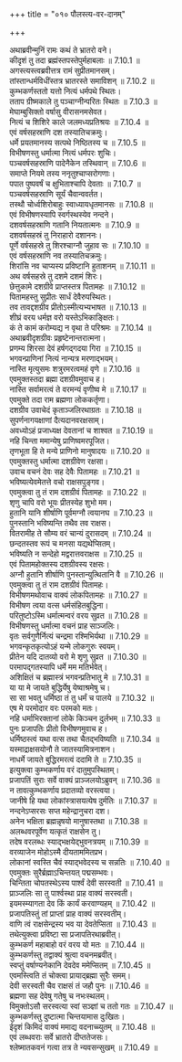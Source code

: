+++
title = "०१० पौलस्त्य-वर-दानम्"

+++


  
अथाब्रवीन्मुनिं रामः कथं ते भ्रातरो वने।  
कीदृशं तु तदा ब्रह्मंस्तपस्तेपुर्महाबलाः ॥ 7.10.1 ॥   
अगस्त्यस्त्वब्रवीत्तत्र रामं सुप्रीतमानसम्।  
तांस्तान्धर्मविधींस्तत्र भ्रातरस्ते समाविशन् ॥ 7.10.2 ॥   
कुम्भकर्णस्ततो यत्तो नित्यं धर्मपथे स्थितः।  
तताप ग्रीष्मकाले तु पञ्चाग्नीन्परितः स्थितः ॥ 7.10.3 ॥   
मेघाम्बुसिक्तो वर्षासु वीरासनमसेवत।  
नित्यं च शिशिरे काले जलमध्यप्रतिश्रयः ॥ 7.10.4 ॥   
एवं वर्षसहस्राणि दश तस्यातिचक्रमुः।  
धर्मे प्रयतमानस्य सत्पथे निष्ठितस्य च ॥ 7.10.5 ॥   
विभीषणस्तु धर्मात्मा नित्यं धर्मपरः शुचिः।  
पञ्चवर्षसहस्राणि पादेनैकेन तस्थिवान् ॥ 7.10.6 ॥   
समाप्ते नियमे तस्य ननृतुश्चाप्सरोगणाः।  
पपात पुष्पवर्षं च क्षुभिताश्चापि देवताः ॥ 7.10.7 ॥   
पञ्चवर्षसहस्राणि सूर्यं चैवान्ववर्तत।  
तस्थौ चोर्ध्वशिरोबाहुः स्वाध्यायधृतमानसः ॥ 7.10.8 ॥   
एवं विभीषणस्यापि स्वर्गस्थस्येव नन्दने।  
दशवर्षसहस्राणि गतानि नियतात्मनः ॥ 7.10.9 ॥   
दशवर्षसहस्रं तु निराहारो दशाननः।  
पूर्णे वर्षसहस्रे तु शिरश्चाग्नौ जुहाव सः ॥ 7.10.10 ॥   
एवं वर्षसहस्राणि नव तस्यातिचक्रमुः।  
शिरांसि नव चाप्यस्य प्रविष्टानि हुताशनम् ॥ 7.10.11 ॥   
अथ वर्षसहस्रे तु दशमे दशमं शिरः।  
छेत्तुकामे दशग्रीवे प्राप्तस्तत्र पितामहः ॥ 7.10.12 ॥   
पितामहस्तु सुप्रीतः सार्धं देवैरुपस्थितः।  
तव तावद्दशग्रीव प्रीतोऽस्मीत्यभ्यभाषत ॥ 7.10.13 ॥   
शीघ्रं वरय धर्मज्ञ वरो यस्तेऽभिकाङ्क्षितः।  
कं ते कामं करोम्यद्य न वृथा ते परिश्रमः ॥ 7.10.14 ॥   
अथाब्रवीदृशग्रीवः प्रहृष्टेनान्तरात्मना।  
प्रणम्य शिरसा देवं हर्षगद्गदया गिरा ॥ 7.10.15 ॥   
भगवन्प्राणिनां नित्यं नान्यत्र मरणाद्भयम्।  
नास्ति मृत्युसमः शत्रुरमरत्वमहं वृणे ॥ 7.10.16 ॥   
एवमुक्तस्तदा ब्रह्मा दशग्रीवमुवाच ह।  
नास्ति सर्वामरत्वं ते वरमन्यं वृणीष्व मे ॥ 7.10.17 ॥   
एवमुक्ते तदा राम ब्रह्मणा लोककर्तृणा।  
दशग्रीव उवाचेदं कृताञ्जलिरथाग्रतः ॥ 7.10.18 ॥   
सुपर्णनागयक्षाणां दैत्यदानवरक्षसाम्।  
अवध्योऽहं प्रजाध्यक्ष देवतानां च शाश्वत ॥ 7.10.19 ॥   
नहि चिन्ता ममान्येषु प्राणिष्वमरपूजित।  
तृणभूता हि ते मन्ये प्राणिनो मानुषादयः ॥ 7.10.20 ॥   
एवमुक्तस्तु धर्मात्मा दशग्रीवेण रक्षसा।  
उवाच वचनं देवः सह देवैः पितामहः ॥ 7.10.21 ॥   
भविष्यत्येवमेतत्ते वचो राक्षसपुङ्गव।  
एवमुक्त्वा तु तं राम दशग्रीवं पितामहः ॥ 7.10.22 ॥   
शृणु चापि वरो भूयः प्रीतस्येह शुभो मम।  
हुतानि यानि शीर्षाणि पूर्वमग्नौ त्वयानघ ॥ 7.10.23 ॥   
पुनस्तानि भविष्यन्ति तथैव तव राक्षस।  
वितरामीह ते सौम्य वरं चान्यं दुरासदम् ॥ 7.10.24 ॥   
छन्दतस्तव रूपं च मनसा यद्यथेप्सितम्।  
भविष्यति न सन्देहो मद्वरात्तवराक्षस ॥ 7.10.25 ॥   
एवं पितामहोक्तस्य दशग्रीवस्य रक्षसः।  
अग्नौ हुतानि शीर्षाणि पुनस्तान्युत्थितानि वै ॥ 7.10.26 ॥   
एवमुक्त्वा तु तं राम दशग्रीवं पितामहः।  
विभीषणमथोवाच वाक्यं लोकपितामहः ॥ 7.10.27 ॥   
विभीषण त्वया वत्स धर्मसंहितबुद्धिना।  
परितुष्टोऽस्मि धर्मात्मन्वरं वरय सुव्रत ॥ 7.10.28 ॥   
विभीषणस्तु धर्मात्मा वचनं प्राह साञ्जलिः।  
वृतः सर्वगुणैर्नित्यं चन्द्रमा रश्मिभिर्यथा ॥ 7.10.29 ॥   
भगवन्कृतकृत्योऽहं यन्मे लोकगुरुः स्वयम्।  
प्रीतेन यदि दातव्यो वरो मे शृणु सुव्रत ॥ 7.10.30 ॥   
परमापद्गतस्यापि धर्मे मम मतिर्भवेत्।  
अशिक्षितं च ब्रह्मास्त्रं भगवन्प्रतिभातु मे ॥ 7.10.31 ॥   
या या मे जायते बुद्धिर्येषु येष्वाश्रमेषु च।  
सा सा भवतु धर्मिष्ठा तं तु धर्मं च पालये ॥ 7.10.32 ॥   
एष मे परमोदार वरः परमको मतः।  
नहि धर्माभिरक्तानां लोके किञ्चन दुर्लभम् ॥ 7.10.33 ॥   
पुनः प्रजापतिः प्रीतो विभीषणमुवाच ह।  
धर्मिष्ठस्त्वं यथा वत्स तथा चैतद्भविष्यति ॥ 7.10.34 ॥   
यस्माद्राक्षसयोनौ ते जातस्यामित्रनाशन।  
नाधर्मे जायते बुद्धिरमरत्वं ददामि ते ॥ 7.10.35 ॥   
इत्युक्त्वा कुम्भकर्णाय वरं दातुमुपस्थितम्।  
प्रजापतिं सुराः सर्वे वाक्यं प्राञ्जलयोऽब्रुवन् ॥ 7.10.36 ॥   
न तावत्कुम्भकर्णाय प्रदातव्यो वरस्त्वया।  
जानीषे हि यथा लोकांस्त्रासयत्येष दुर्मतिः ॥ 7.10.37 ॥   
नन्दनेऽप्सरसः सप्त महेन्द्रानुचरा दश।  
अनेन भक्षिता ब्रह्मन्नृषयो मानुषास्तथा ॥ 7.10.38 ॥   
अलब्धवरपूर्वेण यत्कृतं राक्षसेन तु।  
तदेष वरलब्धः स्याद्भक्षयेद्भुवनत्रयम् ॥ 7.10.39 ॥   
वरव्याजेन मोहोऽस्मै दीयताममितप्रभ।  
लोकानां स्वस्ति चैवं स्याद्भवेदस्य च सन्नतिः ॥ 7.10.40 ॥   
एवमुक्तः सुरैर्ब्रह्माऽचिन्तयत् पद्मसम्भवः।  
चिन्तिता चोपतस्थेऽस्य पार्श्वं देवी सरस्वती ॥ 7.10.41 ॥   
प्राञ्जलिः सा तु पार्श्वस्था प्राह वाक्यं सरस्वती।  
इयमस्म्यागता देव किं कार्यं करवाण्यहम् ॥ 7.10.42 ॥   
प्रजापतिस्तुं तां प्राप्तां प्राह वाक्यं सरस्वतीम्।  
वाणि त्वं राक्षसेन्द्रस्य भव या देवतेप्सिता ॥ 7.10.43 ॥   
तथेत्युक्त्वा प्रविष्टा सा प्रजापतिरथाब्रवीत्।  
कुम्भकर्ण महाबाहो वरं वरय यो मतः ॥ 7.10.44 ॥   
कुम्भकर्णस्तु तद्वाक्यं श्रुत्वा वचनमब्रवीत्।  
स्वप्तुं वर्षाण्यनेकानि देवदेव ममेप्सितम् ॥ 7.10.45 ॥   
एवमस्त्विति तं चोक्त्वा प्रायाद्ब्रह्मा सुरैः समम्।  
देवी सरस्वती चैव राक्षसं तं जहौ पुनः ॥ 7.10.46 ॥   
ब्रह्मणा सह देवेषु गतेषु च नभःस्थलम्।  
विमुक्तोऽसौ सरस्वत्या स्वां सञ्ज्ञां च ततो गतः ॥ 7.10.47 ॥   
कुम्भकर्णस्तु दुष्टात्मा चिन्तयामास दुःखितः।  
ईदृशं किमिदं वाक्यं ममाद्य वदनाच्च्युतम् ॥ 7.10.48 ॥   
एवं लब्धवराः सर्वे भ्रातरो दीप्ततेजसः।  
श्लेष्मातकवनं गत्वा तत्र ते न्यवसन्सुखम् ॥ 7.10.49 ॥   
